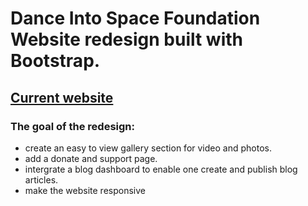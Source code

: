 # Dance Into Space Foundation Website redesign built with Bootstrap.

## [Current website](https://danceintospace.org/)

### The goal of the redesign:
 - create an easy to view gallery section for video and photos.
 - add a donate and support page. 
 - intergrate a blog dashboard to enable one create and publish blog articles.
 - make the website responsive



